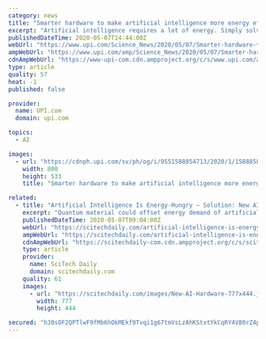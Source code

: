 ```yaml
---
category: news
title: "Smarter hardware to make artificial intelligence more energy efficient"
excerpt: "Artificial intelligence requires a lot of energy. Simply solving a puzzle can require the equivalent of the energy produced by three nuclear plants in a single hour."
publishedDateTime: 2020-05-07T14:44:00Z
webUrl: "https://www.upi.com/Science_News/2020/05/07/Smarter-hardware-to-make-artificial-intelligence-more-energy-efficient/9551588854713/"
ampWebUrl: "https://www.upi.com/amp/Science_News/2020/05/07/Smarter-hardware-to-make-artificial-intelligence-more-energy-efficient/9551588854713/"
cdnAmpWebUrl: "https://www-upi-com.cdn.ampproject.org/c/s/www.upi.com/amp/Science_News/2020/05/07/Smarter-hardware-to-make-artificial-intelligence-more-energy-efficient/9551588854713/"
type: article
quality: 57
heat: -1
published: false

provider:
  name: UPI.com
  domain: upi.com

topics:
  - AI

images:
  - url: "https://cdnph.upi.com/sv/ph/og/i/9551588854713/2020/1/15888580152278/v1.5/Smarter-hardware-to-make-artificial-intelligence-more-energy-efficient.jpg"
    width: 800
    height: 533
    title: "Smarter hardware to make artificial intelligence more energy efficient"

related:
  - title: "Artificial Intelligence Is Energy-Hungry – Solution: New AI Hardware Made of Quantum Material"
    excerpt: "Quantum material could offset energy demand of artificial intelligence. To just solve a puzzle or play a game, artificial intelligence can require software running on thousands of computers. That could be the energy that three nuclear plants produce in one hour."
    publishedDateTime: 2020-05-07T09:04:00Z
    webUrl: "https://scitechdaily.com/artificial-intelligence-is-energy-hungry-solution-new-ai-hardware-made-of-quantum-material/"
    ampWebUrl: "https://scitechdaily.com/artificial-intelligence-is-energy-hungry-solution-new-ai-hardware-made-of-quantum-material/amp/"
    cdnAmpWebUrl: "https://scitechdaily-com.cdn.ampproject.org/c/s/scitechdaily.com/artificial-intelligence-is-energy-hungry-solution-new-ai-hardware-made-of-quantum-material/amp/"
    type: article
    provider:
      name: SciTech Daily
      domain: scitechdaily.com
    quality: 61
    images:
      - url: "https://scitechdaily.com/images/New-AI-Hardware-777x444.jpg"
        width: 777
        height: 444

secured: "hJ0sOF2QPTlwF9fMb6hOkMEkf9Tvqi1g67tmVsLzAhKStxtYkCqRY4V80rZ4phTHWGpMNY7XGBZKZ9Mm2iL/iCT/cGqqdFsnQ8S/lcACngPYAjZNXjIm+RBjyLAcW/XtS7673XJ7Z1t4Yp76a9e5WCo1to35zl8XabCAU925mb3oV5vOaRi+BhWrDPsy2H2Ha8HtXgnoqIB4i8IlZHu28KIkWQ9lrPdq4QX2ZeAt5CfmJdyZhMXGcIN1UO7nvOB7yiqcR2cZ7LUYT1E7kV7Ut9rLR1LBcwl1+pwNMYJN6PYISjcc0mzCP9a5OxoIRdUzkJr8AsFLBvLM8JzQUfm9eSlvm81kFMIXmWcWeUD4xI44phqDbehx0wVycwa4Vl+e3nNV/8TN8leRLC0AOJGvBpivMS1cE55jBlQLF8QFvPWr5AnQMmMHv0sZE8v6bAvaBPsGtzL+gW4rO/G+sz6bMBsf4OTns9ks7woStPxA7hQ=;0TdMPz7F8le27T+wxP63ZA=="
---
```


